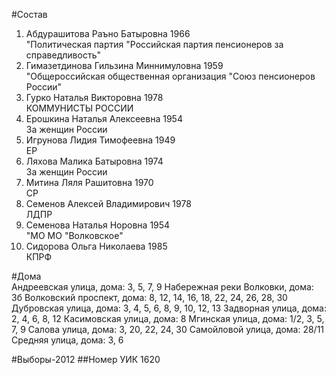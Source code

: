 #Состав
1. Абдурашитова Раъно Батыровна 1966   
    "Политическая партия "Российская партия пенсионеров за справедливость"
2. Гимазетдинова Гильзина Миннимуловна 1959   
    "Общероссийская общественная организация "Союз пенсионеров России"
3. Гурко Наталья Викторовна 1978   
    КОММУНИСТЫ РОССИИ
4. Ерошкина Наталья Алексеевна 1954   
    За женщин России
5. Игрунова Лидия Тимофеевна 1949   
    ЕР
6. Ляхова Малика Батыровна 1974   
    За женщин России
7. Митина Ляля Рашитовна 1970   
    СР
8. Семенов Алексей Владимирович 1978   
    ЛДПР
9. Семенова Наталья Норовна 1954   
    "МО МО "Волковское"
10. Сидорова Ольга Николаева 1985   
    КПРФ

#Дома  
Андреевская улица, дома: 3, 5, 7, 9 Набережная реки Волковки, дома: 3б Волковский проспект, дома: 8, 12, 14, 16, 18, 22, 24, 26, 28, 30 Дубровская улица, дома: 3, 4, 5, 6, 8, 9, 10, 12, 13 Задворная улица, дома: 2, 4, 6, 8, 12 Касимовская улица, дома: 8 Мгинская улица, дома: 1/2, 3, 5, 7, 9 Салова улица, дома: 3, 20, 22, 24, 30 Самойловой улица, дома: 28/11 Средняя улица, дома: 3, 6

#Выборы-2012
##Номер УИК
1620

